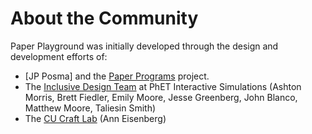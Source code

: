 # About the Community

Paper Playground was initially developed through the design and development efforts of:
- [JP Posma] and the [Paper Programs](https://www.paperprograms.org/) project.
- The [Inclusive Design Team](https://phet.colorado.edu/en/accessibility) at PhET Interactive Simulations (Ashton Morris, Brett Fiedler, Emily Moore, Jesse Greenberg, John Blanco, Matthew Moore, Taliesin Smith)
- The [CU Craft Lab](https://cucraftlab.org/) (Ann Eisenberg)